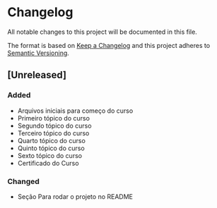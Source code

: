 # Changelog
All notable changes to this project will be documented in this file.

The format is based on [Keep a Changelog](http://keepachangelog.com/en/1.0.0/)
and this project adheres to [Semantic Versioning](http://semver.org/spec/v2.0.0.html).

## [Unreleased]

### Added
- Arquivos iniciais para começo do curso
- Primeiro tópico do curso
- Segundo tópico do curso
- Terceiro tópico do curso
- Quarto tópico do curso
- Quinto tópico do curso
- Sexto tópico do curso
- Certificado do Curso

### Changed
- Seção Para rodar o projeto no README